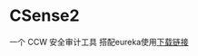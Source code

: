 # CSense2
一个 CCW 安全审计工具
搭配eureka使用<a href='https://raw.githubusercontent.com/noobsblock/CSense2/refs/heads/main/CSense2.js'>下载链接</a>
